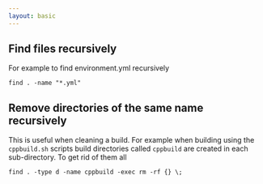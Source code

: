 ```yaml
---
layout: basic
---
```

## Find files recursively

For example to find environment.yml recursively

```
find . -name "*.yml"
```

## Remove directories of the same name recursively

This is useful when cleaning a build.  For example when building using the ```cppbuild.sh``` scripts build directories called ```cppbuild``` are created in each sub-directory.  To get rid of them all

```
find . -type d -name cppbuild -exec rm -rf {} \;
```
